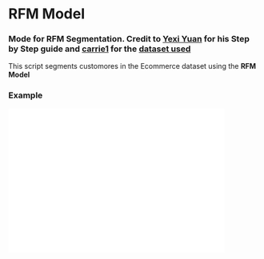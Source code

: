 # RFM Model 
### Mode for RFM Segmentation. Credit to [Yexi Yuan](https://towardsdatascience.com/@blaizh) for his Step by Step guide and [carrie1](https://www.kaggle.com/carrie1) for the [dataset used](https://www.kaggle.com/carrie1/ecommerce-data)


This script segments customores in the Ecommerce dataset using the **RFM Model** 

### Example
![Output Example](/RFM_Square.png)
